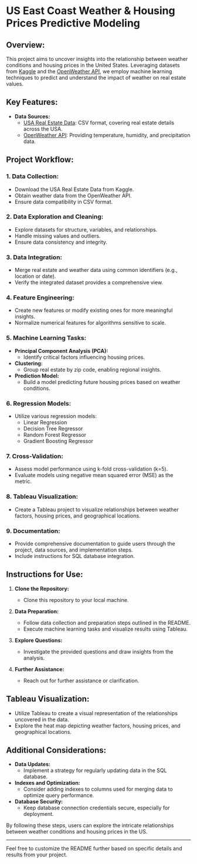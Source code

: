 # US East Coast Weather & Housing Prices Predictive Modeling

## Overview:

This project aims to uncover insights into the relationship between weather conditions and housing prices in the United States. Leveraging datasets from [Kaggle](https://www.kaggle.com/datasets/ahmedshahriarsakib/usa-real-estate-dataset/data) and the [OpenWeather API](https://openweathermap.org/api), we employ machine learning techniques to predict and understand the impact of weather on real estate values.

## Key Features:

- **Data Sources:**
  - [USA Real Estate Data](https://www.kaggle.com/datasets/ahmedshahriarsakib/usa-real-estate-dataset/data): CSV format, covering real estate details across the USA.
  - [OpenWeather API](https://openweathermap.org/api): Providing temperature, humidity, and precipitation data.

## Project Workflow:

### 1. Data Collection:

- Download the USA Real Estate Data from Kaggle.
- Obtain weather data from the OpenWeather API.
- Ensure data compatibility in CSV format.

### 2. Data Exploration and Cleaning:

- Explore datasets for structure, variables, and relationships.
- Handle missing values and outliers.
- Ensure data consistency and integrity.

### 3. Data Integration:

- Merge real estate and weather data using common identifiers (e.g., location or date).
- Verify the integrated dataset provides a comprehensive view.

### 4. Feature Engineering:

- Create new features or modify existing ones for more meaningful insights.
- Normalize numerical features for algorithms sensitive to scale.

### 5. Machine Learning Tasks:

- **Principal Component Analysis (PCA):**
  - Identify critical factors influencing housing prices.
- **Clustering:**
  - Group real estate by zip code, enabling regional insights.
- **Prediction Model:**
  - Build a model predicting future housing prices based on weather conditions.

### 6. Regression Models:

- Utilize various regression models:
  - Linear Regression
  - Decision Tree Regressor
  - Random Forest Regressor
  - Gradient Boosting Regressor

### 7. Cross-Validation:

- Assess model performance using k-fold cross-validation (k=5).
- Evaluate models using negative mean squared error (MSE) as the metric.

### 8. Tableau Visualization:

- Create a Tableau project to visualize relationships between weather factors, housing prices, and geographical locations.

### 9. Documentation:

- Provide comprehensive documentation to guide users through the project, data sources, and implementation steps.
- Include instructions for SQL database integration.

## Instructions for Use:

1. **Clone the Repository:**
   - Clone this repository to your local machine.

2. **Data Preparation:**
   - Follow data collection and preparation steps outlined in the README.
   - Execute machine learning tasks and visualize results using Tableau.

3. **Explore Questions:**
   - Investigate the provided questions and draw insights from the analysis.

4. **Further Assistance:**
   - Reach out for further assistance or clarification.

## Tableau Visualization:

- Utilize Tableau to create a visual representation of the relationships uncovered in the data.
- Explore the heat map depicting weather factors, housing prices, and geographical locations.

## Additional Considerations:

- **Data Updates:**
  - Implement a strategy for regularly updating data in the SQL database.
- **Indexes and Optimization:**
  - Consider adding indexes to columns used for merging data to optimize query performance.
- **Database Security:**
  - Keep database connection credentials secure, especially for deployment.

By following these steps, users can explore the intricate relationships between weather conditions and housing prices in the US.

---

Feel free to customize the README further based on specific details and results from your project.
